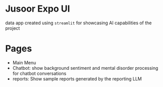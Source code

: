 # Jusoor Expo UI
data app created using `streamlit` for showcasing AI capabilities of the project
# Pages
- Main Menu
- Chatbot: show background sentiment and mental disorder processing for chatbot conversations
- reports: Show sample reports generated by the reporting LLM
